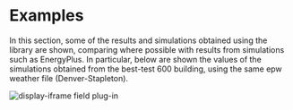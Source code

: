 # Examples
In this section, some of the results and simulations obtained using the library are shown, comparing where possible with results from simulations such as EnergyPlus. In particular, below are shown the values of the simulations obtained from the best-test 600 building, using the same epw weather file (Denver-Stapleton).

![display-iframe field plug-in](testBed600_ePlusVs52016.png)

<!-- <iframe src="BESTEST600_iso_vs_energyplus.html" width="100%" height="500px"></iframe> -->